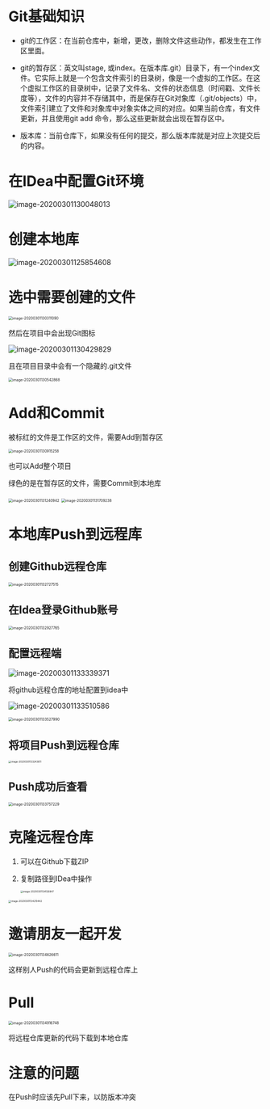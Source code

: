 # Git基础知识

- git的工作区：在当前仓库中，新增，更改，删除文件这些动作，都发生在工作区里面。
- git的暂存区：英文叫stage, 或index。在版本库.git）目录下，有一个index文件。它实际上就是一个包含文件索引的目录树，像是一个虚拟的工作区。在这个虚拟工作区的目录树中，记录了文件名、文件的状态信息（时间戳、文件长度等），文件的内容并不存储其中，而是保存在Git对象库（.git/objects）中，文件索引建立了文件和对象库中对象实体之间的对应。如果当前仓库，有文件更新，并且使用git add 命令，那么这些更新就会出现在暂存区中。

- 版本库：当前仓库下，如果没有任何的提交，那么版本库就是对应上次提交后的内容。 



# 在IDea中配置Git环境

![image-20200301130048013](https://angenela.oss-cn-shenzhen.aliyuncs.com/image-20200301130048013.png)



# 创建本地库

![image-20200301125854608](https://angenela.oss-cn-shenzhen.aliyuncs.com/image-20200301125854608.png)



# 选中需要创建的文件

<img src="https://angenela.oss-cn-shenzhen.aliyuncs.com/image-20200301130311090.png" alt="image-20200301130311090" style="zoom:50%;" />



然后在项目中会出现Git图标

![image-20200301130429829](C:\Users\安基尼拉\AppData\Roaming\Typora\typora-user-images\image-20200301130429829.png)

且在项目目录中会有一个隐藏的.git文件

<img src="https://angenela.oss-cn-shenzhen.aliyuncs.com/image-20200301130542868.png" alt="image-20200301130542868" style="zoom:50%;" />



# Add和Commit

被标红的文件是工作区的文件，需要Add到暂存区

<img src="https://angenela.oss-cn-shenzhen.aliyuncs.com/image-20200301130915258.png" alt="image-20200301130915258" style="zoom:50%;" />

也可以Add整个项目



绿色的是在暂存区的文件，需要Commit到本地库

<img src="https://angenela.oss-cn-shenzhen.aliyuncs.com/image-20200301131240942.png" alt="image-20200301131240942" style="zoom:50%;" />

<img src="https://angenela.oss-cn-shenzhen.aliyuncs.com/image-20200301131709238.png" alt="image-20200301131709238" style="zoom:50%;" />



# 本地库Push到远程库

## 创建Github远程仓库

<img src="https://angenela.oss-cn-shenzhen.aliyuncs.com/image-20200301132727515.png" alt="image-20200301132727515" style="zoom:50%;" />



## 在Idea登录Github账号

<img src="https://angenela.oss-cn-shenzhen.aliyuncs.com/image-20200301132927765.png" alt="image-20200301132927765" style="zoom:50%;" />



## 配置远程端

![image-20200301133339371](https://angenela.oss-cn-shenzhen.aliyuncs.com/image-20200301133339371.png)

将github远程仓库的地址配置到idea中

![image-20200301133510586](https://angenela.oss-cn-shenzhen.aliyuncs.com/image-20200301133510586.png)

<img src="https://angenela.oss-cn-shenzhen.aliyuncs.com/image-20200301133527990.png" alt="image-20200301133527990" style="zoom:50%;" />



## 将项目Push到远程仓库

<img src="https://angenela.oss-cn-shenzhen.aliyuncs.com/image-20200301133243611.png" alt="image-20200301133243611" style="zoom:33%;" />



## Push成功后查看

<img src="https://angenela.oss-cn-shenzhen.aliyuncs.com/image-20200301133757229.png" alt="image-20200301133757229" style="zoom:50%;" />



# 克隆远程仓库

1. 可以在Github下载ZIP

2. 复制路径到IDea中操作

   <img src="https://angenela.oss-cn-shenzhen.aliyuncs.com/image-20200301134126847.png" alt="image-20200301134126847" style="zoom:33%;" />

<img src="https://angenela.oss-cn-shenzhen.aliyuncs.com/image-20200301134210442.png" alt="image-20200301134210442" style="zoom: 33%;" />



# 邀请朋友一起开发

<img src="https://angenela.oss-cn-shenzhen.aliyuncs.com/image-20200301134626611.png" alt="image-20200301134626611" style="zoom:50%;" />

这样别人Push的代码会更新到远程仓库上



# Pull

<img src="https://angenela.oss-cn-shenzhen.aliyuncs.com/image-20200301134916748.png" alt="image-20200301134916748" style="zoom:50%;" />

将远程仓库更新的代码下载到本地仓库



# 注意的问题

在Push时应该先Pull下来，以防版本冲突
